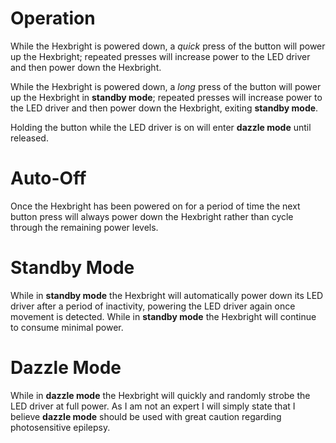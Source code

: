 # Operation
While the Hexbright is powered down, a *quick* press of the button will power up the Hexbright; repeated presses will increase power to the LED driver and then power down the Hexbright.

While the Hexbright is powered down, a *long* press of the button will power up the Hexbright in **standby mode**; repeated presses will increase power to the LED driver and then power down the Hexbright, exiting **standby mode**.

Holding the button while the LED driver is on will enter **dazzle mode** until released.

# Auto-Off
Once the Hexbright has been powered on for a period of time the next button press will always power down the Hexbright rather than cycle through the remaining power levels.

# Standby Mode
While in **standby mode** the Hexbright will automatically power down its LED driver after a period of inactivity, powering the LED driver again once movement is detected. While in **standby mode** the Hexbright will continue to consume minimal power.

# Dazzle Mode
While in **dazzle mode** the Hexbright will quickly and randomly strobe the LED driver at full power. As I am not an expert I will simply state that I believe **dazzle mode** should be used with great caution regarding photosensitive epilepsy.
